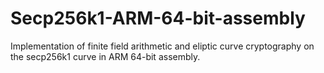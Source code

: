 # Secp256k1-ARM-64-bit-assembly
Implementation of finite field arithmetic and eliptic curve cryptography on the secp256k1 curve in ARM 64-bit assembly.
